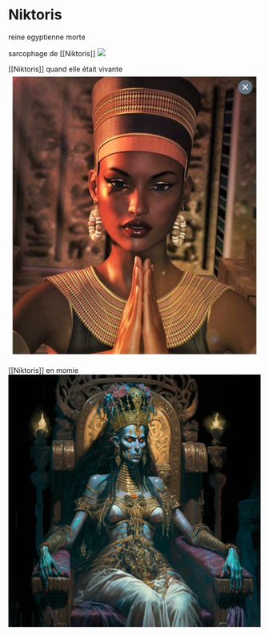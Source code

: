 # Niktoris

reine egyptienne morte 

sarcophage de [[Niktoris]] ![](images/20230421234935.png)

[[Niktoris]] quand elle était vivante ![](images/20230421234954.png)

[[Niktoris]] en momie ![](images/20230422000925.png)